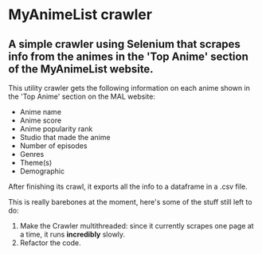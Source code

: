 # MyAnimeList crawler
## A simple crawler using Selenium that scrapes info from the animes in the 'Top Anime' section of the MyAnimeList website.
This utility crawler gets the following information on each anime shown in the 'Top Anime' section on the MAL website:
- Anime name
- Anime score
- Anime popularity rank
- Studio that made the anime
- Number of episodes
- Genres
- Theme(s)
- Demographic

After finishing its crawl, it exports all the info to a dataframe in a .csv file.

This is really barebones at the moment, here's some of the stuff still left to do:
1. Make the Crawler multithreaded: since it currently scrapes one page at a time, it runs **incredibly** slowly.
2. Refactor the code.
